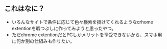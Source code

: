 ## これはなに？
* いろんなサイトで条件に応じて色々検索を掛けてくれるようなcrhome extentionを暇つぶしに作ってみようと思ったやつ。
* ただchrome extentionだとPCしかメリットを享受できないから、スマホ用に何か別の仕組みも作りたい。
